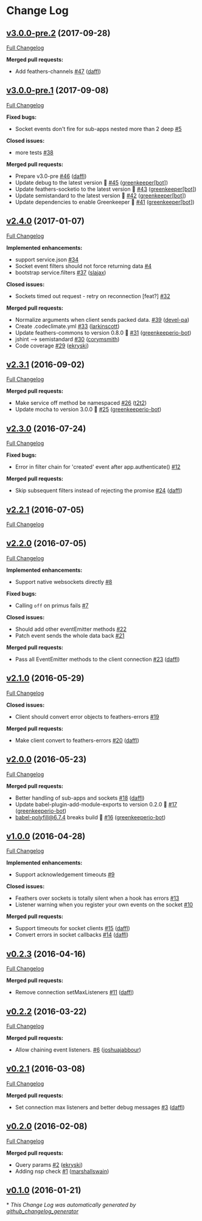 # Change Log

## [v3.0.0-pre.2](https://github.com/feathersjs/feathers-socket-commons/tree/v3.0.0-pre.2) (2017-09-28)
[Full Changelog](https://github.com/feathersjs/feathers-socket-commons/compare/v3.0.0-pre.1...v3.0.0-pre.2)

**Merged pull requests:**

- Add feathers-channels [\#47](https://github.com/feathersjs/feathers-socket-commons/pull/47) ([daffl](https://github.com/daffl))

## [v3.0.0-pre.1](https://github.com/feathersjs/feathers-socket-commons/tree/v3.0.0-pre.1) (2017-09-08)
[Full Changelog](https://github.com/feathersjs/feathers-socket-commons/compare/v2.4.0...v3.0.0-pre.1)

**Fixed bugs:**

- Socket events don't fire for sub-apps nested more than 2 deep [\#5](https://github.com/feathersjs/feathers-socket-commons/issues/5)

**Closed issues:**

- more tests [\#38](https://github.com/feathersjs/feathers-socket-commons/issues/38)

**Merged pull requests:**

- Prepare v3.0-pre [\#46](https://github.com/feathersjs/feathers-socket-commons/pull/46) ([daffl](https://github.com/daffl))
- Update debug to the latest version 🚀 [\#45](https://github.com/feathersjs/feathers-socket-commons/pull/45) ([greenkeeper[bot]](https://github.com/apps/greenkeeper))
- Update feathers-socketio to the latest version 🚀 [\#43](https://github.com/feathersjs/feathers-socket-commons/pull/43) ([greenkeeper[bot]](https://github.com/apps/greenkeeper))
- Update semistandard to the latest version 🚀 [\#42](https://github.com/feathersjs/feathers-socket-commons/pull/42) ([greenkeeper[bot]](https://github.com/apps/greenkeeper))
- Update dependencies to enable Greenkeeper 🌴 [\#41](https://github.com/feathersjs/feathers-socket-commons/pull/41) ([greenkeeper[bot]](https://github.com/apps/greenkeeper))

## [v2.4.0](https://github.com/feathersjs/feathers-socket-commons/tree/v2.4.0) (2017-01-07)
[Full Changelog](https://github.com/feathersjs/feathers-socket-commons/compare/v2.3.1...v2.4.0)

**Implemented enhancements:**

- support service.json [\#34](https://github.com/feathersjs/feathers-socket-commons/issues/34)
- Socket event filters should not force returning data [\#4](https://github.com/feathersjs/feathers-socket-commons/issues/4)
- bootstrap service.filters [\#37](https://github.com/feathersjs/feathers-socket-commons/pull/37) ([slajax](https://github.com/slajax))

**Closed issues:**

- Sockets timed out request - retry on reconnection \[feat?\] [\#32](https://github.com/feathersjs/feathers-socket-commons/issues/32)

**Merged pull requests:**

- Normalize arguments when client sends packed data. [\#39](https://github.com/feathersjs/feathers-socket-commons/pull/39) ([devel-pa](https://github.com/devel-pa))
- Create .codeclimate.yml [\#33](https://github.com/feathersjs/feathers-socket-commons/pull/33) ([larkinscott](https://github.com/larkinscott))
- Update feathers-commons to version 0.8.0 🚀 [\#31](https://github.com/feathersjs/feathers-socket-commons/pull/31) ([greenkeeperio-bot](https://github.com/greenkeeperio-bot))
- jshint —\> semistandard [\#30](https://github.com/feathersjs/feathers-socket-commons/pull/30) ([corymsmith](https://github.com/corymsmith))
- Code coverage [\#29](https://github.com/feathersjs/feathers-socket-commons/pull/29) ([ekryski](https://github.com/ekryski))

## [v2.3.1](https://github.com/feathersjs/feathers-socket-commons/tree/v2.3.1) (2016-09-02)
[Full Changelog](https://github.com/feathersjs/feathers-socket-commons/compare/v2.3.0...v2.3.1)

**Merged pull requests:**

- Make service off method be namespaced [\#26](https://github.com/feathersjs/feathers-socket-commons/pull/26) ([t2t2](https://github.com/t2t2))
- Update mocha to version 3.0.0 🚀 [\#25](https://github.com/feathersjs/feathers-socket-commons/pull/25) ([greenkeeperio-bot](https://github.com/greenkeeperio-bot))

## [v2.3.0](https://github.com/feathersjs/feathers-socket-commons/tree/v2.3.0) (2016-07-24)
[Full Changelog](https://github.com/feathersjs/feathers-socket-commons/compare/v2.2.1...v2.3.0)

**Fixed bugs:**

- Error in filter chain for 'created' event after app.authenticate\(\) [\#12](https://github.com/feathersjs/feathers-socket-commons/issues/12)

**Merged pull requests:**

- Skip subsequent filters instead of rejecting the promise [\#24](https://github.com/feathersjs/feathers-socket-commons/pull/24) ([daffl](https://github.com/daffl))

## [v2.2.1](https://github.com/feathersjs/feathers-socket-commons/tree/v2.2.1) (2016-07-05)
[Full Changelog](https://github.com/feathersjs/feathers-socket-commons/compare/v2.2.0...v2.2.1)

## [v2.2.0](https://github.com/feathersjs/feathers-socket-commons/tree/v2.2.0) (2016-07-05)
[Full Changelog](https://github.com/feathersjs/feathers-socket-commons/compare/v2.1.0...v2.2.0)

**Implemented enhancements:**

- Support native websockets directly [\#8](https://github.com/feathersjs/feathers-socket-commons/issues/8)

**Fixed bugs:**

- Calling `off` on primus fails [\#7](https://github.com/feathersjs/feathers-socket-commons/issues/7)

**Closed issues:**

- Should add other eventEmitter methods [\#22](https://github.com/feathersjs/feathers-socket-commons/issues/22)
- Patch event sends the whole data back [\#21](https://github.com/feathersjs/feathers-socket-commons/issues/21)

**Merged pull requests:**

- Pass all EventEmitter methods to the client connection [\#23](https://github.com/feathersjs/feathers-socket-commons/pull/23) ([daffl](https://github.com/daffl))

## [v2.1.0](https://github.com/feathersjs/feathers-socket-commons/tree/v2.1.0) (2016-05-29)
[Full Changelog](https://github.com/feathersjs/feathers-socket-commons/compare/v2.0.0...v2.1.0)

**Closed issues:**

- Client should convert error objects to feathers-errors [\#19](https://github.com/feathersjs/feathers-socket-commons/issues/19)

**Merged pull requests:**

- Make client convert to feathers-errors [\#20](https://github.com/feathersjs/feathers-socket-commons/pull/20) ([daffl](https://github.com/daffl))

## [v2.0.0](https://github.com/feathersjs/feathers-socket-commons/tree/v2.0.0) (2016-05-23)
[Full Changelog](https://github.com/feathersjs/feathers-socket-commons/compare/v1.0.0...v2.0.0)

**Merged pull requests:**

- Better handling of sub-apps and sockets [\#18](https://github.com/feathersjs/feathers-socket-commons/pull/18) ([daffl](https://github.com/daffl))
- Update babel-plugin-add-module-exports to version 0.2.0 🚀 [\#17](https://github.com/feathersjs/feathers-socket-commons/pull/17) ([greenkeeperio-bot](https://github.com/greenkeeperio-bot))
- babel-polyfill@6.7.4 breaks build 🚨 [\#16](https://github.com/feathersjs/feathers-socket-commons/pull/16) ([greenkeeperio-bot](https://github.com/greenkeeperio-bot))

## [v1.0.0](https://github.com/feathersjs/feathers-socket-commons/tree/v1.0.0) (2016-04-28)
[Full Changelog](https://github.com/feathersjs/feathers-socket-commons/compare/v0.2.3...v1.0.0)

**Implemented enhancements:**

- Support acknowledgement timeouts [\#9](https://github.com/feathersjs/feathers-socket-commons/issues/9)

**Closed issues:**

- Feathers over sockets is totally silent when a hook has errors [\#13](https://github.com/feathersjs/feathers-socket-commons/issues/13)
- Listener warning when you register your own events on the socket [\#10](https://github.com/feathersjs/feathers-socket-commons/issues/10)

**Merged pull requests:**

- Support timeouts for socket clients [\#15](https://github.com/feathersjs/feathers-socket-commons/pull/15) ([daffl](https://github.com/daffl))
- Convert errors in socket callbacks [\#14](https://github.com/feathersjs/feathers-socket-commons/pull/14) ([daffl](https://github.com/daffl))

## [v0.2.3](https://github.com/feathersjs/feathers-socket-commons/tree/v0.2.3) (2016-04-16)
[Full Changelog](https://github.com/feathersjs/feathers-socket-commons/compare/v0.2.2...v0.2.3)

**Merged pull requests:**

- Remove connection setMaxListeners [\#11](https://github.com/feathersjs/feathers-socket-commons/pull/11) ([daffl](https://github.com/daffl))

## [v0.2.2](https://github.com/feathersjs/feathers-socket-commons/tree/v0.2.2) (2016-03-22)
[Full Changelog](https://github.com/feathersjs/feathers-socket-commons/compare/v0.2.1...v0.2.2)

**Merged pull requests:**

- Allow chaining event listeners. [\#6](https://github.com/feathersjs/feathers-socket-commons/pull/6) ([joshuajabbour](https://github.com/joshuajabbour))

## [v0.2.1](https://github.com/feathersjs/feathers-socket-commons/tree/v0.2.1) (2016-03-08)
[Full Changelog](https://github.com/feathersjs/feathers-socket-commons/compare/v0.2.0...v0.2.1)

**Merged pull requests:**

- Set connection max listeners and better debug messages [\#3](https://github.com/feathersjs/feathers-socket-commons/pull/3) ([daffl](https://github.com/daffl))

## [v0.2.0](https://github.com/feathersjs/feathers-socket-commons/tree/v0.2.0) (2016-02-08)
[Full Changelog](https://github.com/feathersjs/feathers-socket-commons/compare/v0.1.0...v0.2.0)

**Merged pull requests:**

- Query params [\#2](https://github.com/feathersjs/feathers-socket-commons/pull/2) ([ekryski](https://github.com/ekryski))
- Adding nsp check [\#1](https://github.com/feathersjs/feathers-socket-commons/pull/1) ([marshallswain](https://github.com/marshallswain))

## [v0.1.0](https://github.com/feathersjs/feathers-socket-commons/tree/v0.1.0) (2016-01-21)


\* *This Change Log was automatically generated by [github_changelog_generator](https://github.com/skywinder/Github-Changelog-Generator)*